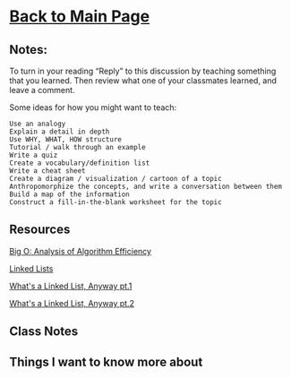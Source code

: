 # [Back to Main Page](https://reecerenninger.github.io/reading-notes/)

## Notes:

To turn in your reading “Reply” to this discussion by teaching something that you learned. Then review what one of your classmates learned, and leave a comment.

Some ideas for how you might want to teach:

    Use an analogy
    Explain a detail in depth
    Use WHY, WHAT, HOW structure
    Tutorial / walk through an example
    Write a quiz
    Create a vocabulary/definition list
    Write a cheat sheet
    Create a diagram / visualization / cartoon of a topic
    Anthropomorphize the concepts, and write a conversation between them
    Build a map of the information
    Construct a fill-in-the-blank worksheet for the topic


## Resources

[Big O: Analysis of Algorithm Efficiency](https://codefellows.github.io/common_curriculum/data_structures_and_algorithms/Code_401/class-05/resources/big_oh.html)

[Linked Lists](https://codefellows.github.io/common_curriculum/data_structures_and_algorithms/Code_401/class-05/resources/singly_linked_list.html)

[What's a Linked List, Anyway pt.1](https://medium.com/basecs/whats-a-linked-list-anyway-part-1-d8b7e6508b9d)

[What's a Linked List, Anyway pt.2](https://medium.com/basecs/whats-a-linked-list-anyway-part-2-131d96f71996)

## Class Notes

## Things I want to know more about
